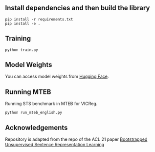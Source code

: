## Install dependencies and then build the library


```
pip install -r requirements.txt
pip install -e .

```` 

## Training

````
python train.py
````
## Model Weights
You can access model weights from [Hugging Face](https://huggingface.co/asparius).

## Running MTEB
Running STS benchmark in MTEB for VICReg.

````
python run_mteb_english.py
````

## Acknowledgements

Repository is adapted from the repo of the ACL 21 paper [Bootstrapped Unsupervised Sentence Representation Learning](https://github.com/yanzhangnlp/BSL/tree/main) 
